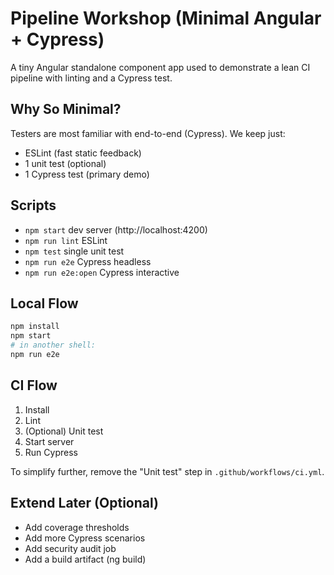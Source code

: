 # Pipeline Workshop (Minimal Angular + Cypress)

A tiny Angular standalone component app used to demonstrate a lean CI pipeline with linting and a Cypress test.

## Why So Minimal?
Testers are most familiar with end-to-end (Cypress). We keep just:
- ESLint (fast static feedback)
- 1 unit test (optional)
- 1 Cypress test (primary demo)

## Scripts
- `npm start` dev server (http://localhost:4200)
- `npm run lint` ESLint
- `npm test` single unit test
- `npm run e2e` Cypress headless
- `npm run e2e:open` Cypress interactive

## Local Flow
```bash
npm install
npm start
# in another shell:
npm run e2e
```

## CI Flow
1. Install
2. Lint
3. (Optional) Unit test
4. Start server
5. Run Cypress

To simplify further, remove the "Unit test" step in `.github/workflows/ci.yml`.

## Extend Later (Optional)
- Add coverage thresholds
- Add more Cypress scenarios
- Add security audit job
- Add a build artifact (ng build)

